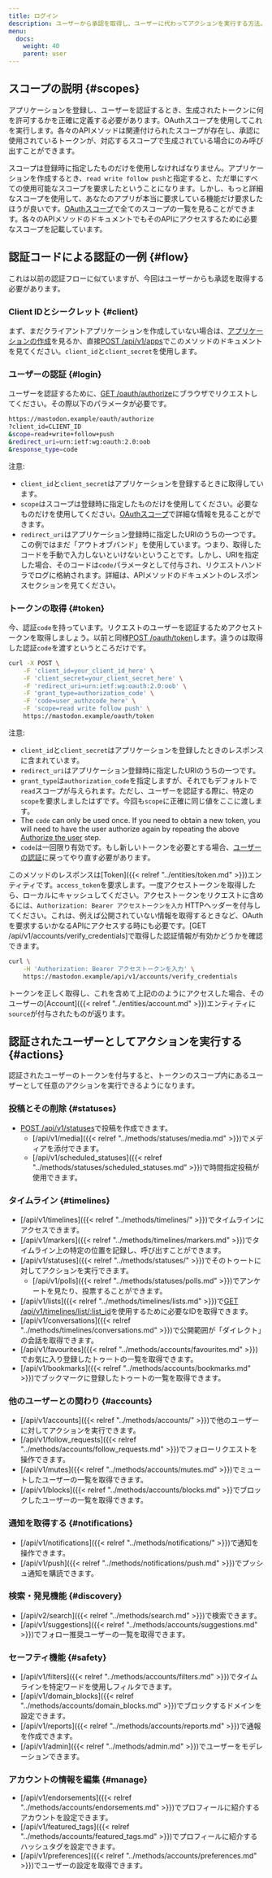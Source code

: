 ```yaml
---
title: ログイン
description: ユーザーから承認を取得し、ユーザーに代わってアクションを実行する方法。
menu:
  docs:
    weight: 40
    parent: user
---
```


## スコープの説明 {#scopes}

アプリケーションを登録し、ユーザーを認証するとき、生成されたトークンに何を許可するかを正確に定義する必要があります。OAuthスコープを使用してこれを実行します。各々のAPIメソッドは関連付けられたスコープが存在し、承認に使用されているトークンが、対応するスコープで生成されている場合にのみ呼び出すことができます。

スコープは登録時に指定したものだけを使用しなければなりません。アプリケーションを作成するとき、`read write follow push`と指定すると、ただ単にすべての使用可能なスコープを要求したということになります。しかし、もっと詳細なスコープを使用して、あなたのアプリが本当に要求している機能だけ要求したほうが良いです。[OAuthスコープ](../api/oauth-scopes.md)で全てのスコープの一覧を見ることができます。各々のAPIメソッドのドキュメントでもそのAPIにアクセスするために必要なスコープを記載しています。

## **認証コードによる認証の一例** {#flow}

これは以前の認証フローに似ていますが、今回はユーザーからも承認を取得する必要があります。

### Client IDとシークレット {#client}

まず、まだクライアントアプリケーションを作成していない場合は、[アプリケーションの作成](token.md#creating-our-application)を見るか、直接[POST /api/v1/apps](../methods/apps/#create-an-application)でこのメソッドのドキュメントを見てください。`client_id`と`client_secret`を使用します。

### ユーザーの認証 {#login}

ユーザーを認証するために、[GET /oauth/authorize](../methods/apps/oauth.md#authorize-a-user)にブラウザでリクエストしてください。その際以下のパラメータが必要です。

```bash
https://mastodon.example/oauth/authorize
?client_id=CLIENT_ID
&scope=read+write+follow+push
&redirect_uri=urn:ietf:wg:oauth:2.0:oob
&response_type=code
```

注意:

* `client_id`と`client_secret`はアプリケーションを登録するときに取得しています。
* `scope`はスコープは登録時に指定したものだけを使用してください。必要なものだけを使用してください。[OAuthスコープ](../api/oauth-scopes.md)で詳細な情報を見ることができます。
* `redirect_uri`はアプリケーション登録時に指定したURIのうちの一つです。この例ではまだ「アウトオブバンド」を使用しています。つまり、取得したコードを手動で入力しないといけないということです。しかし、URIを指定した場合、そのコードは`code`パラメータとして付与され、リクエストハンドラでログに格納されます。詳細は、APIメソッドのドキュメントのレスポンスセクションを見てください。

### トークンの取得 {#token}

今、認証`code`を持っています。リクエストのユーザーを認証するためアクセストークンを取得しましょう。以前と同様[POST /oauth/token](../methods/apps/oauth.md#obtain-a-token)します。違うのは取得した認証`code`を渡すというところだけです。

```bash
curl -X POST \
	-F 'client_id=your_client_id_here' \
	-F 'client_secret=your_client_secret_here' \
	-F 'redirect_uri=urn:ietf:wg:oauth:2.0:oob' \
	-F 'grant_type=authorization_code' \
	-F 'code=user_authzcode_here' \
	-F 'scope=read write follow push' \
	https://mastodon.example/oauth/token
```

注意:

* `client_id`と`client_secret`はアプリケーションを登録したときのレスポンスに含まれています。
* `redirect_uri`はアプリケーション登録時に指定したURIのうちの一つです。
* `grant_type`は`authorization_code`を指定しますが、それでもデフォルトで `read`スコープが与えられます。ただし、ユーザーを認証する際に、特定の`scope`を要求しましたはずです。今回も`scope`に正確に同じ値をここに渡します。
* The `code` can only be used once. If you need to obtain a new token, you will need to have the user authorize again by repeating the above [Authorize the user](authorized.md#authorize-the-user) step.
* `code`は一回限り有効です。もし新しいトークンを必要とする場合、[ユーザーの認証](authorized.md#authorize-the-user)に戻ってやり直す必要があります。

このメソッドのレスポンスは[Token]({{< relref "../entities/token.md" >}})エンティティです。`access_token`を要求します。一度アクセストークンを取得したら、ローカルにキャッシュしてください。アクセストークンをリクエストに含めるには、`Authorization: Bearer アクセストークンを入力` HTTPヘッダーを付与してください。これは、例えば公開されていない情報を取得するときなど、OAuthを要求するいかなるAPIにアクセスする時にも必要です。[GET /api/v1/accounts/verify\_credentials]で取得した認証情報が有効かどうかを確認できます。

```bash
curl \
	-H 'Authorization: Bearer アクセストークンを入力' \
	https://mastodon.example/api/v1/accounts/verify_credentials
```

トークンを正しく取得し、これを含めて上記ののようにアクセスした場合、そのユーザーの[Account]({{< relref "../entities/account.md" >}})エンティティに`source`が付与されたものが返ります。

## 認証されたユーザーとしてアクションを実行する {#actions}

認証されたユーザーのトークンを付与すると、トークンのスコープ内にあるユーザーとして任意のアクションを実行できるようになります。

### 投稿とその削除 {#statuses}

* [POST /api/v1/statuses](../methods/statuses/#publish-new-status)で投稿を作成できます。
  * [/api/v1/media]({{< relref "../methods/statuses/media.md" >}})でメディアを添付できます。
  * [/api/v1/scheduled\_statuses]({{< relref "../methods/statuses/scheduled_statuses.md" >}})で時間指定投稿が使用できます。

### タイムライン {#timelines}

* [/api/v1/timelines]({{< relref "../methods/timelines/" >}})でタイムラインにアクセスできます。
* [/api/v1/markers]({{< relref "../methods/timelines/markers.md" >}})でタイムライン上の特定の位置を記録し、呼び出すことができます。
* [/api/v1/statuses]({{< relref "../methods/statuses/" >}})でそのトゥートに対してアクションを実行できます。
  * [/api/v1/polls]({{< relref "../methods/statuses/polls.md" >}})でアンケートを見たり、投票することができます。
* [/api/v1/lists]({{< relref "../methods/timelines/lists.md" >}})で[GET /api/v1/timelines/list/:list\_id](../methods/timelines/#list-timeline)を使用するために必要なIDを取得できます。
* [/api/v1/conversations]({{< relref "../methods/timelines/conversations.md" >}})で公開範囲が「ダイレクト」の会話を取得できます。
* [/api/v1/favourites]({{< relref "../methods/accounts/favourites.md" >}})でお気に入り登録したトゥートの一覧を取得できます。
* [/api/v1/bookmarks]({{< relref "../methods/accounts/bookmarks.md" >}})でブックマークに登録したトゥートの一覧を取得できます。

### 他のユーザーとの関わり {#accounts}

* [/api/v1/accounts]({{< relref "../methods/accounts/" >}})で他のユーザーに対してアクションを実行できます。
* [/api/v1/follow\_requests]({{< relref "../methods/accounts/follow_requests.md" >}})でフォローリクエストを操作できます。
* [/api/v1/mutes]({{< relref "../methods/accounts/mutes.md" >}})でミュートしたユーザーの一覧を取得できます。
* [/api/v1/blocks]({{< relref "../methods/accounts/blocks.md" >}}でブロックしたユーザーの一覧を取得できます。

### 通知を取得する {#notifications}

* [/api/v1/notifications]({{< relref "../methods/notifications/" >}})で通知を操作できます。
* [/api/v1/push]({{< relref "../methods/notifications/push.md" >}})でプッシュ通知を購読できます。

### 検索・発見機能 {#discovery}

* [/api/v2/search]({{< relref "../methods/search.md" >}})で検索できます。
* [/api/v1/suggestions]({{< relref "../methods/accounts/suggestions.md" >}})でフォロー推奨ユーザーの一覧を取得できます。

### セーフティ機能 {#safety}

* [/api/v1/filters]({{< relref "../methods/accounts/filters.md" >}})でタイムラインを特定ワードを使用しフィルタできます。
* [/api/v1/domain\_blocks]({{< relref "../methods/accounts/domain_blocks.md" >}})でブロックするドメインを設定できます。
* [/api/v1/reports]({{< relref "../methods/accounts/reports.md" >}})で通報を作成できます。
* [/api/v1/admin]({{< relref "../methods/admin.md" >}})でユーザーをモデレーションできます。

### アカウントの情報を編集 {#manage}

* [/api/v1/endorsements]({{< relref "../methods/accounts/endorsements.md" >}})でプロフィールに紹介するアカウントを設定できます。
* [/api/v1/featured\_tags]({{< relref "../methods/accounts/featured_tags.md" >}})でプロフィールに紹介するハッシュタグを設定できます。
* [/api/v1/preferences]({{< relref "../methods/accounts/preferences.md" >}})でユーザーの設定を取得できます。

